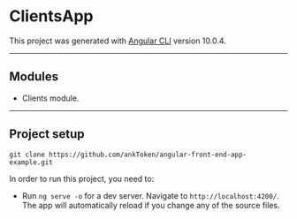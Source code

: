 # ClientsApp

This project was generated with [Angular CLI](https://github.com/angular/angular-cli) version 10.0.4.
___
## Modules
- Clients module.
___
## Project setup
```git clone https://github.com/ankToken/angular-front-end-app-example.git```

In order to run this project, you need to:

- Run `ng serve -o` for a dev server. Navigate to `http://localhost:4200/`. The app will automatically reload if you change any of the source files.
